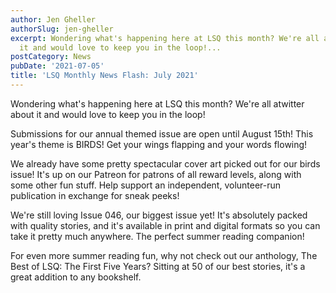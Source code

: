 ```yaml
---
author: Jen Gheller
authorSlug: jen-gheller
excerpt: Wondering what's happening here at LSQ this month? We're all atwitter about
  it and would love to keep you in the loop!...
postCategory: News
pubDate: '2021-07-05'
title: 'LSQ Monthly News Flash: July 2021'
---
```

Wondering what's happening here at LSQ this month? We're all atwitter about it and would love to keep you in the loop!

Submissions for our annual themed issue are open until August 15th! This year's theme is BIRDS! Get your wings flapping and your words flowing!

We already have some pretty spectacular cover art picked out for our birds issue! It's up on our Patreon for patrons of all reward levels, along with some other fun stuff. Help support an independent, volunteer-run publication in exchange for sneak peeks!

We're still loving Issue 046, our biggest issue yet! It's absolutely packed with quality stories, and it's available in print and digital formats so you can take it pretty much anywhere. The perfect summer reading companion!

For even more summer reading fun, why not check out our anthology, The Best of LSQ: The First Five Years? Sitting at 50 of our best stories, it's a great addition to any bookshelf.